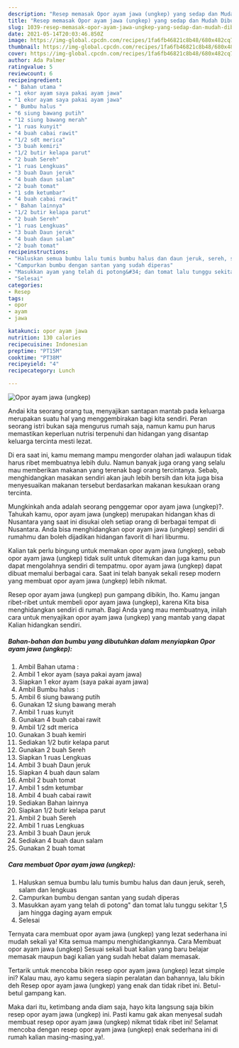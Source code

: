 ```yaml
---
description: "Resep memasak Opor ayam jawa (ungkep) yang sedap dan Mudah Dibuat"
title: "Resep memasak Opor ayam jawa (ungkep) yang sedap dan Mudah Dibuat"
slug: 1039-resep-memasak-opor-ayam-jawa-ungkep-yang-sedap-dan-mudah-dibuat
date: 2021-05-14T20:03:46.850Z
image: https://img-global.cpcdn.com/recipes/1fa6fb46821c8b48/680x482cq70/opor-ayam-jawa-ungkep-foto-resep-utama.jpg
thumbnail: https://img-global.cpcdn.com/recipes/1fa6fb46821c8b48/680x482cq70/opor-ayam-jawa-ungkep-foto-resep-utama.jpg
cover: https://img-global.cpcdn.com/recipes/1fa6fb46821c8b48/680x482cq70/opor-ayam-jawa-ungkep-foto-resep-utama.jpg
author: Ada Palmer
ratingvalue: 5
reviewcount: 6
recipeingredient:
- " Bahan utama "
- "1 ekor ayam saya pakai ayam jawa"
- "1 ekor ayam saya pakai ayam jawa"
- " Bumbu halus "
- "6 siung bawang putih"
- "12 siung bawang merah"
- "1 ruas kunyit"
- "4 buah cabai rawit"
- "1/2 sdt merica"
- "3 buah kemiri"
- "1/2 butir kelapa parut"
- "2 buah Sereh"
- "1 ruas Lengkuas"
- "3 buah Daun jeruk"
- "4 buah daun salam"
- "2 buah tomat"
- "1 sdm ketumbar"
- "4 buah cabai rawit"
- " Bahan lainnya"
- "1/2 butir kelapa parut"
- "2 buah Sereh"
- "1 ruas Lengkuas"
- "3 buah Daun jeruk"
- "4 buah daun salam"
- "2 buah tomat"
recipeinstructions:
- "Haluskan semua bumbu lalu tumis bumbu halus dan daun jeruk, sereh, salam dan lengkuas"
- "Campurkan bumbu dengan santan yang sudah diperas"
- "Masukkan ayam yang telah di potong&#34; dan tomat lalu tunggu sekitar 1,5 jam hingga daging ayam empuk"
- "Selesai"
categories:
- Resep
tags:
- opor
- ayam
- jawa

katakunci: opor ayam jawa 
nutrition: 130 calories
recipecuisine: Indonesian
preptime: "PT15M"
cooktime: "PT38M"
recipeyield: "4"
recipecategory: Lunch

---
```



![Opor ayam jawa (ungkep)](https://img-global.cpcdn.com/recipes/1fa6fb46821c8b48/680x482cq70/opor-ayam-jawa-ungkep-foto-resep-utama.jpg)

Andai kita seorang orang tua, menyajikan santapan mantab pada keluarga merupakan suatu hal yang menggembirakan bagi kita sendiri. Peran seorang istri bukan saja mengurus rumah saja, namun kamu pun harus memastikan keperluan nutrisi terpenuhi dan hidangan yang disantap keluarga tercinta mesti lezat.

Di era  saat ini, kamu memang mampu mengorder olahan jadi walaupun tidak harus ribet membuatnya lebih dulu. Namun banyak juga orang yang selalu mau memberikan makanan yang terenak bagi orang tercintanya. Sebab, menghidangkan masakan sendiri akan jauh lebih bersih dan kita juga bisa menyesuaikan makanan tersebut berdasarkan makanan kesukaan orang tercinta. 



Mungkinkah anda adalah seorang penggemar opor ayam jawa (ungkep)?. Tahukah kamu, opor ayam jawa (ungkep) merupakan hidangan khas di Nusantara yang saat ini disukai oleh setiap orang di berbagai tempat di Nusantara. Anda bisa menghidangkan opor ayam jawa (ungkep) sendiri di rumahmu dan boleh dijadikan hidangan favorit di hari liburmu.

Kalian tak perlu bingung untuk memakan opor ayam jawa (ungkep), sebab opor ayam jawa (ungkep) tidak sulit untuk ditemukan dan juga kamu pun dapat mengolahnya sendiri di tempatmu. opor ayam jawa (ungkep) dapat dibuat memalui berbagai cara. Saat ini telah banyak sekali resep modern yang membuat opor ayam jawa (ungkep) lebih nikmat.

Resep opor ayam jawa (ungkep) pun gampang dibikin, lho. Kamu jangan ribet-ribet untuk membeli opor ayam jawa (ungkep), karena Kita bisa menghidangkan sendiri di rumah. Bagi Anda yang mau membuatnya, inilah cara untuk menyajikan opor ayam jawa (ungkep) yang mantab yang dapat Kalian hidangkan sendiri.

<!--inarticleads1-->

##### Bahan-bahan dan bumbu yang dibutuhkan dalam menyiapkan Opor ayam jawa (ungkep):

1. Ambil  Bahan utama :
1. Ambil 1 ekor ayam (saya pakai ayam jawa)
1. Siapkan 1 ekor ayam (saya pakai ayam jawa)
1. Ambil  Bumbu halus :
1. Ambil 6 siung bawang putih
1. Gunakan 12 siung bawang merah
1. Ambil 1 ruas kunyit
1. Gunakan 4 buah cabai rawit
1. Ambil 1/2 sdt merica
1. Gunakan 3 buah kemiri
1. Sediakan 1/2 butir kelapa parut
1. Gunakan 2 buah Sereh
1. Siapkan 1 ruas Lengkuas
1. Ambil 3 buah Daun jeruk
1. Siapkan 4 buah daun salam
1. Ambil 2 buah tomat
1. Ambil 1 sdm ketumbar
1. Ambil 4 buah cabai rawit
1. Sediakan  Bahan lainnya
1. Siapkan 1/2 butir kelapa parut
1. Ambil 2 buah Sereh
1. Ambil 1 ruas Lengkuas
1. Ambil 3 buah Daun jeruk
1. Sediakan 4 buah daun salam
1. Gunakan 2 buah tomat




<!--inarticleads2-->

##### Cara membuat Opor ayam jawa (ungkep):

1. Haluskan semua bumbu lalu tumis bumbu halus dan daun jeruk, sereh, salam dan lengkuas
1. Campurkan bumbu dengan santan yang sudah diperas
1. Masukkan ayam yang telah di potong&#34; dan tomat lalu tunggu sekitar 1,5 jam hingga daging ayam empuk
1. Selesai




Ternyata cara membuat opor ayam jawa (ungkep) yang lezat sederhana ini mudah sekali ya! Kita semua mampu menghidangkannya. Cara Membuat opor ayam jawa (ungkep) Sesuai sekali buat kalian yang baru belajar memasak maupun bagi kalian yang sudah hebat dalam memasak.

Tertarik untuk mencoba bikin resep opor ayam jawa (ungkep) lezat simple ini? Kalau mau, ayo kamu segera siapin peralatan dan bahannya, lalu bikin deh Resep opor ayam jawa (ungkep) yang enak dan tidak ribet ini. Betul-betul gampang kan. 

Maka dari itu, ketimbang anda diam saja, hayo kita langsung saja bikin resep opor ayam jawa (ungkep) ini. Pasti kamu gak akan menyesal sudah membuat resep opor ayam jawa (ungkep) nikmat tidak ribet ini! Selamat mencoba dengan resep opor ayam jawa (ungkep) enak sederhana ini di rumah kalian masing-masing,ya!.

